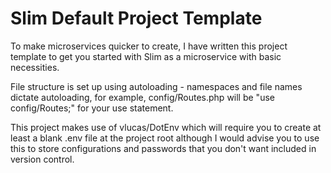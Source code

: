# Slim Default Project Template
To make microservices quicker to create, I have written this project template to get you started with Slim as a microservice with basic necessities.

File structure is set up using autoloading - namespaces and file names dictate autoloading, for example, config/Routes.php will be "use config/Routes;" for your use statement.

This project makes use of vlucas/DotEnv which will require you to create at least a blank .env file at the project root although I would advise you to use this to store configurations and passwords that you don't want included in version control.